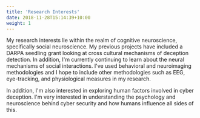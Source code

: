 ```yaml
---
title: 'Research Interests'
date: 2018-11-28T15:14:39+10:00
weight: 1
---
```


My research interests lie within the realm of cognitive neuroscience, specifically social neuroscience. My previous projects have included a DARPA seedling grant looking at cross cultural mechanisms of deception detection. In addition, I'm currently continuing to learn about the neural mechanisms of social interactions. I've used behavioral and neuroimaging methodologies and I hope to include other methodologies such as EEG, eye-tracking, and physiological measures in my research.

In addition, I'm also interested in exploring human factors involved in cyber deception. I'm very interested in understanding the psychology and neuroscience behind cyber security and how humans influence all sides of this.